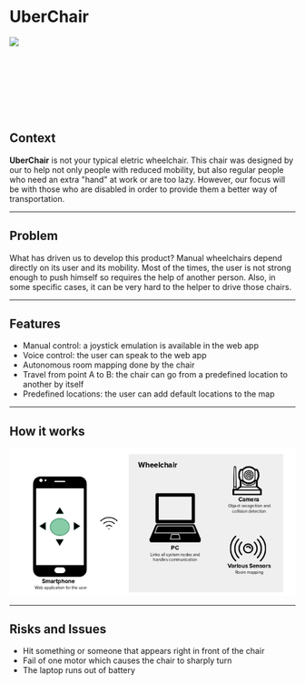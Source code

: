 # UberChair

<img src="/img/wchair.jpg" align="left" width="200">
</br></br></br></br></br></br></br></br>

## Context
**UberChair** is not your typical eletric wheelchair. This chair was designed by our to help not only people with reduced mobility, but also regular people who need an extra "hand" at work or are too lazy. However, our focus will be with those who are disabled in order to provide them a better way of transportation.

---
## Problem
What has driven us to develop this product? Manual wheelchairs depend directly on its user and its mobility. Most of the times, the user is not strong enough to push himself so requires the help of another person. Also, in some specific cases, it can be very hard to the helper to drive those chairs.

---
## Features
* Manual control: a joystick emulation is available in the web app
* Voice control: the user can speak to the web app
* Autonomous room mapping done by the chair
* Travel from point A to B: the chair can go from a predefined location to another by itself
* Predefined locations: the user can add default locations to the map

---
## How it works
![arch](img/client_architecture.png)

---
## Risks and Issues
* Hit something or someone that appears right in front of the chair
* Fail of one motor which causes the chair to sharply turn
* The laptop runs out of battery


